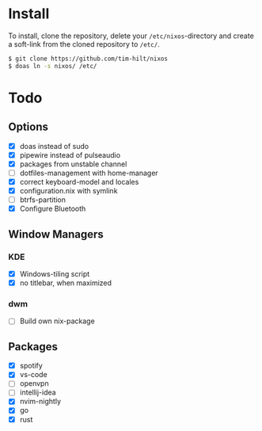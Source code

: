# Install

To install, clone the repository, delete your `/etc/nixos`-directory and create a soft-link from the cloned repository to `/etc/`.

``` bash
$ git clone https://github.com/tim-hilt/nixos
$ doas ln -s nixos/ /etc/
```

# Todo

## Options

- [x] doas instead of sudo
- [x] pipewire instead of pulseaudio
- [x] packages from unstable channel
- [ ] dotfiles-management with home-manager
- [x] correct keyboard-model and locales
- [x] configuration.nix with symlink
- [ ] btrfs-partition
- [x] Configure Bluetooth

## Window Managers

### KDE

- [x] Windows-tiling script
- [x] no titlebar, when maximized

### dwm

- [ ] Build own nix-package

## Packages

- [x] spotify
- [x] vs-code
- [ ] openvpn
- [ ] intellij-idea
- [x] nvim-nightly
- [x] go
- [x] rust
